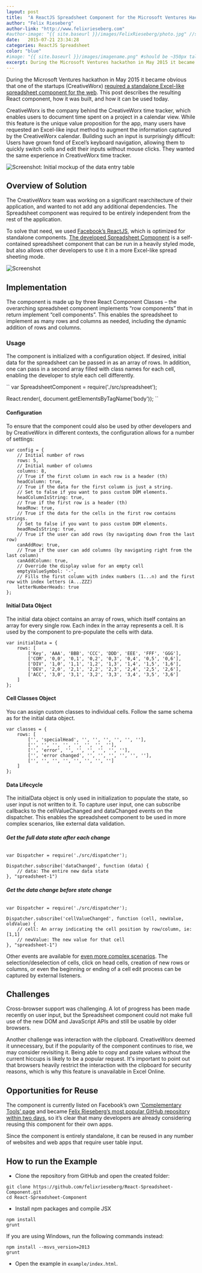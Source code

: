 ```yaml
---
layout: post
title:  "A ReactJS Spreadsheet Component for the Microsoft Ventures Hackathon"
author: "Felix Rieseberg"
author-link: "http://www.felixrieseberg.com"
#author-image: "{{ site.baseurl }}/images/FelixRieseberg/photo.jpg" //should be square dimensions
date:   2015-07-21 23:34:28
categories: ReactJS Spreadsheet
color: "blue"
#image: "{{ site.baseurl }}/images/imagename.png" #should be ~350px tall
excerpt: During the Microsoft Ventures hackathon in May 2015 it became obvious that one of the startups (CreativeWorx) [required a standalone Excel-like spreadsheet component for the web](https://github.com/felixrieseberg/React-Spreadsheet-Component). This post describes the resulting React component, how it was built, and how it can be used today.
---
```


During the Microsoft Ventures hackathon in May 2015 it became obvious that one of the startups (CreativeWorx) [required a standalone Excel-like spreadsheet component for the web](https://github.com/felixrieseberg/React-Spreadsheet-Component). This post describes the resulting React component, how it was built, and how it can be used today.

CreativeWorx is the company behind the CreativeWorx time tracker, which enables users to document time spent on a project in a calendar view. While this feature is the unique value proposition for the app, many users have requested an Excel-like input method to augment the information captured by the CreativeWorx calendar. Building such an input is surprisingly difficult: Users have grown fond of Excel’s keyboard navigation, allowing them to quickly switch cells and edit their inputs without mouse clicks.  They wanted the same experience in CreativeWorx time tracker.

![Screenshot: Initial mockup of the data entry table]({{site.baseurl}}/images/2015-07-21-Microsoft-Ventures-ReactJS-Spreadsheet_images/image001.png)

## Overview of Solution

The CreativeWorx team was working on a significant rearchitecture of their application, and wanted to not add any additional dependencies.  The Spreadsheet component was required to be entirely independent from the rest of the application.

To solve that need, we used [Facebook’s ReactJS](https://facebook.github.io/react/), which is optimized for standalone components. [The developed Spreadsheet Component](https://github.com/felixrieseberg/React-Spreadsheet-Component) is a self-contained spreadsheet component that can be run in a heavily styled mode, but also allows other developers to use it in a more Excel-like spread sheeting mode.

![Screenshot]({{site.baseurl}}/images/2015-07-21-Microsoft-Ventures-ReactJS-Spreadsheet_images/image002.png)

## Implementation

The component is made up by three React Component Classes – the overarching spreadsheet component implements “row components” that in return implement “cell components”. This enables the spreadsheet to implement as many rows and columns as needed, including the dynamic addition of rows and columns.

### Usage

The component is initialized with a configuration object. If desired, initial data for the spreadsheet can be passed in as an array of rows. In addition, one can pass in a second array filled with class names for each cell, enabling the developer to style each cell differently.

``
var SpreadsheetComponent = require('./src/spreadsheet');

React.render(<TableComponent initialData={initialData} config={config} spreadsheetId="1" cellClasses={classes} />, document.getElementsByTagName('body'));
``

#### Configuration

To ensure that the component could also be used by other developers and by CreativeWorx in different contexts, the configuration allows for a number of settings:

```
var config = {
    // Initial number of rows
    rows: 5,
    // Initial number of columns
    columns: 8,
    // True if the first column in each row is a header (th)
    headColumn: true,
    // True if the data for the first column is just a string.
    // Set to false if you want to pass custom DOM elements.
    headColumnIsString: true,
    // True if the first row is a header (th)
    headRow: true,
    // True if the data for the cells in the first row contains strings.
    // Set to false if you want to pass custom DOM elements.
    headRowIsString: true,
    // True if the user can add rows (by navigating down from the last row)
    canAddRow: true,
    // True if the user can add columns (by navigating right from the last column)
    canAddColumn: true,
    // Override the display value for an empty cell
    emptyValueSymbol: '-',
    // Fills the first column with index numbers (1...n) and the first row with index letters (A...ZZZ)
    letterNumberHeads: true
};
```

#### Initial Data Object

The initial data object contains an array of rows, which itself contains an array for every single row. Each index in the array represents a cell. It is used by the component to pre-populate the cells with data.

```
var initialData = {
    rows: [
        ['Key', 'AAA', 'BBB', 'CCC', 'DDD', 'EEE', 'FFF', 'GGG'],
        ['COM', '0,0', '0,1', '0,2', '0,3', '0,4', '0,5', '0,6'],
        ['DIV', '1,0', '1,1', '1,2', '1,3', '1,4', '1,5', '1,6'],
        ['DEV', '2,0', '2,1', '2,2', '2,3', '2,4', '2,5', '2,6'],
        ['ACC', '3,0', '3,1', '3,2', '3,3', '3,4', '3,5', '3,6']
    ]
};
```

#### Cell Classes Object

You can assign custom classes to individual cells. Follow the same schema as for the initial data object.

```
var classes = {
    rows: [
        ['', 'specialHead', '', '', '', '', '', ''],
        ['', '', '', '', '', '', '', ''],
        ['', 'error', '', '', '', '', '', ''],
        ['', 'error changed', '', '', '', '', '', ''],
        ['', '', '', '', '', '', '', '']
    ]
};
```

#### Data Lifecycle

The initialData object is only used in initialization to populate the state, so user input is not written to it. To capture user input, one can subscribe callbacks to the cellValueChanged and dataChanged events on the dispatcher. This enables the spreadsheet component to be used in more complex scenarios, like external data validation.

###### **Get the full data state after each change**

```
var Dispatcher = require('./src/dispatcher');

Dispatcher.subscribe('dataChanged', function (data) {
    // data: The entire new data state
}, "spreadsheet-1")
```

###### **Get the data change before state change**

```
var Dispatcher = require('./src/dispatcher');

Dispatcher.subscribe('cellValueChanged', function (cell, newValue, oldValue) {
    // cell: An array indicating the cell position by row/column, ie: [1,1]
    // newValue: The new value for that cell
}, "spreadsheet-1")
```

Other events are available for [even more complex scenarios](https://github.com/felixrieseberg/React-Spreadsheet-Component/#usage). The selection/deselection of cells, click on head cells, creation of new rows or columns, or even the beginning or ending of a cell edit process can be captured by external listeners.

## Challenges

Cross-browser support was challenging. A lot of progress has been made recently on user input, but the Spreadsheet component could not make full use of the new DOM and JavaScript APIs and still be usable by older browsers.

Another challenge was interaction with the clipboard. CreativeWorx deemed it unnecessary, but if the popularity of the component continues to rise, we may consider revisiting it.  Being able to copy and paste values without the current hiccups is likely to be a popular request. It's important to point out that browsers heavily restrict the interaction with the clipboard for security reasons, which is why this feature is unavailable in Excel Online.

## Opportunities for Reuse

The component is currently listed on Facebook’s own [‘Complementary Tools’ page](https://github.com/facebook/react/wiki/Complementary-Tools) and became [Felix Rieseberg’s most popular GitHub repository within two days](https://github.com/felixrieseberg/React-Spreadsheet-Component), so it’s clear that many developers are already considering reusing this component for their own apps.

Since the component is entirely standalone, it can be reused in any number of websites and web apps that require user table input.

## How to run the Example

- Clone the repository from GitHub and open the created folder:

```
git clone https://github.com/felixrieseberg/React-Spreadsheet-Component.git
cd React-Spreadsheet-Component
```

- Install npm packages and compile JSX

```
npm install
grunt
```

If you are using Windows, run the following commands instead:

```
npm install --msvs_version=2013
grunt
```

- Open the example in `example/index.html`.
